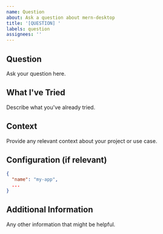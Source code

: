 ```yaml
---
name: Question
about: Ask a question about mern-desktop
title: '[QUESTION] '
labels: question
assignees: ''
---
```


## Question
Ask your question here.

## What I've Tried
Describe what you've already tried.

## Context
Provide any relevant context about your project or use case.

## Configuration (if relevant)
```json
{
  "name": "my-app",
  ...
}
```

## Additional Information
Any other information that might be helpful.

